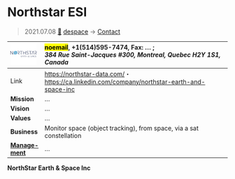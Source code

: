 # Northstar ESI
> 2021.07.08 [🚀](../index/index.md) [despace](index.md) → [Contact](contact.md)

|[![](f/con/n/northstar_esi_logo1_thumb.png)](f/con/n/northstar_esi_logo1.png)|<mark>noemail</mark>, +1(514)595-7474, Fax: … ;<br> *384 Rue Saint-Jacques #300, Montreal, Quebec H2Y 1S1, Canada*|
|:--|:--|
|Link|<https://northstar-data.com/>・<https://ca.linkedin.com/company/northstar-earth-and-space-inc>|
|**Mission**|…|
|**Vision**|…|
|**Values**|…|
|**Business**|Monitor space (object tracking), from space, via a sat constellation|
|**[Manage-<br>ment](mgmt.md)**|…|

**NorthStar Earth & Space Inc**


<p style="page-break-after:always"> </p>
